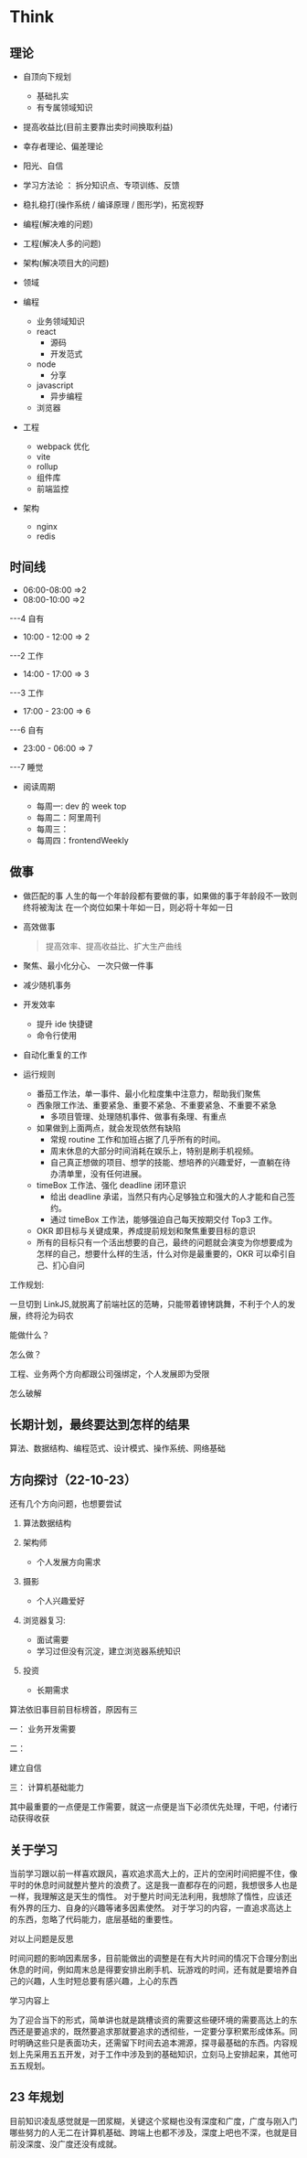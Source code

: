 # Think

## 理论

- 自顶向下规划

  - 基础扎实
  - 有专属领域知识

- 提高收益比(目前主要靠出卖时间换取利益)
- 幸存者理论、偏差理论
- 阳光、自信
- 学习方法论 ： 拆分知识点、专项训练、反馈
- 稳扎稳打(操作系统 / 编译原理 / 图形学)，拓宽视野

- 编程(解决难的问题)
- 工程(解决人多的问题)
- 架构(解决项目大的问题)
- 领域

- 编程
  - 业务领域知识
  - react
    - 源码
    - 开发范式
  - node
    - 分享
  - javascript
    - 异步编程
  - 浏览器
- 工程
  - webpack 优化
  - vite
  - rollup
  - 组件库
  - 前端监控
- 架构
  - nginx
  - redis

## 时间线

- 06:00-08:00 =>2
- 08:00-10:00 =>2

---4 自有

- 10:00 - 12:00 => 2

---2 工作

- 14:00 - 17:00 => 3

---3 工作

- 17:00 - 23:00 => 6

---6 自有

- 23:00 - 06:00 => 7

---7 睡觉

- 阅读周期

  - 每周一: dev 的 week top
  - 每周二：阿里周刊
  - 每周三：
  - 每周四：frontendWeekly

## 做事

- 做匹配的事
  人生的每一个年龄段都有要做的事，如果做的事于年龄段不一致则终将被淘汰
  在一个岗位如果十年如一日，则必将十年如一日

- 高效做事

  > 提高效率、提高收益比、扩大生产曲线

- 聚焦、最小化分心、 一次只做一件事
- 减少随机事务
- 开发效率
  - 提升 ide 快捷键
  - 命令行使用
- 自动化重复的工作

- 运行规则

  - 番茄工作法，单一事件、最小化粒度集中注意力，帮助我们聚焦
  - 西象限工作法、重要紧急、重要不紧急、不重要紧急、不重要不紧急
    - 多项目管理、处理随机事件、做事有条理、有重点
  - 如果做到上面两点，就会发现依然有缺陷
    - 常规 routine 工作和加班占据了几乎所有的时间。
    - 周末休息的大部分时间消耗在娱乐上，特别是刷手机视频。
    - 自己真正想做的项目、想学的技能、想培养的兴趣爱好，一直躺在待办清单里，没有任何进展。
  - timeBox 工作法、强化 deadline 闭环意识
    - 给出 deadline 承诺，当然只有内心足够独立和强大的人才能和自己签约。
    - 通过 timeBox 工作法，能够强迫自己每天按期交付 Top3 工作。
  - OKR 即目标与关键成果，养成提前规划和聚焦重要目标的意识
  - 所有的目标只有一个活出想要的自己，最终的问题就会演变为你想要成为怎样的自己，想要什么样的生活，什么对你是最重要的，OKR 可以牵引自己、扪心自问

工作规划:

一旦切到 LinkJS,就脱离了前端社区的范畴，只能带着镣铐跳舞，不利于个人的发展，终将沦为码农

能做什么？

怎么做？

工程、业务两个方向都跟公司强绑定，个人发展即为受限

怎么破解

## 长期计划，最终要达到怎样的结果

算法、数据结构、编程范式、设计模式、操作系统、网络基础

## 方向探讨（22-10-23）

还有几个方向问题，也想要尝试

1. 算法数据结构

2. 架构师

   - 个人发展方向需求

3. 摄影

   - 个人兴趣爱好

4. 浏览器复习:

   - 面试需要
   - 学习过但没有沉淀，建立浏览器系统知识

5. 投资

   - 长期需求

算法依旧事目前目标榜首，原因有三

一：
业务开发需要

二：

建立自信

三：
计算机基础能力

其中最重要的一点便是工作需要，就这一点便是当下必须优先处理，干吧，付诸行动获得收获

## 关于学习

当前学习跟以前一样喜欢跟风，喜欢追求高大上的，正片的空闲时间把握不住，像平时的休息时间就整片整片的浪费了。这是我一直都存在的问题，我想很多人也是一样，我理解这是天生的惰性。
对于整片时间无法利用，我想除了惰性，应该还有外界的压力、自身的兴趣等诸多因素使然。
对于学习的内容，一直追求高达上的东西，忽略了代码能力，底层基础的重要性。

对以上问题是反思

时间问题的影响因素居多，目前能做出的调整是在有大片时间的情况下合理分割出休息的时间，例如周末总是得要安排出刷手机、玩游戏的时间，还有就是要培养自己的兴趣，人生时短总要有感兴趣，上心的东西

学习内容上

为了迎合当下的形式，简单讲也就是跳槽谈资的需要这些硬环境的需要高达上的东西还是要追求的，既然要追求那就要追求的透彻些，一定要分享积累形成体系。同时明确这些只是表面功夫，还需留下时间去追本溯源，探寻最基础的东西。内容规划上先采用五五开发，对于工作中涉及到的基础知识，立刻马上安排起来，其他可五五规划。

## 23 年规划

目前知识凌乱感觉就是一团浆糊，关键这个浆糊也没有深度和广度，广度与刚入门哪些努力的人无二在计算机基础、跨端上也都不涉及，深度上吧也不深，也就是目前没深度、没广度还没有成就。
